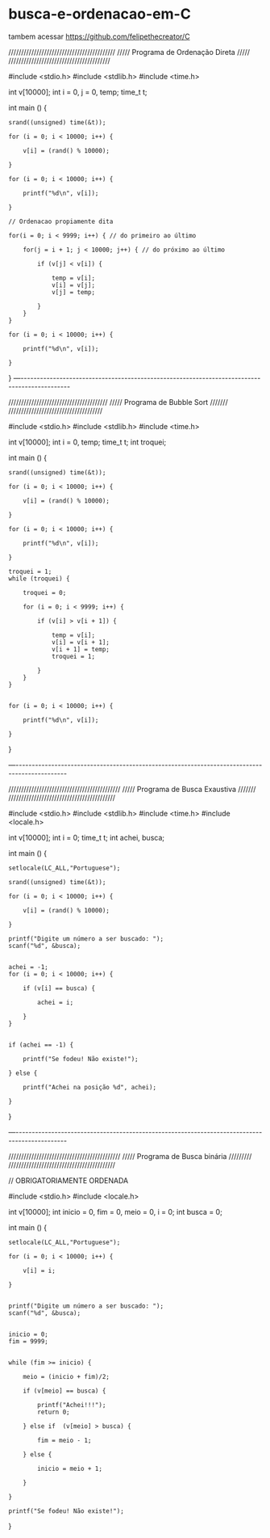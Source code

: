 # busca-e-ordenacao-em-C

tambem acessar https://github.com/felipethecreator/C

//////////////////////////////////////////
/////  Programa de Ordenação Direta /////
////////////////////////////////////////

#include <stdio.h>
#include <stdlib.h>
#include <time.h>

int v[10000];
int i = 0, j = 0, temp;
time_t t;


int main () {
	
	srand((unsigned) time(&t));
	
	for (i = 0; i < 10000; i++) {
		
		v[i] = (rand() % 10000);
		
	}
	
	for (i = 0; i < 10000; i++) {
		
		printf("%d\n", v[i]);
		
	}        
	
	// Ordenacao propiamente dita
	
	for(i = 0; i < 9999; i++) { // do primeiro ao último
		
		for(j = i + 1; j < 10000; j++) { // do próximo ao último
		
			if (v[j] < v[i]) {
				
				temp = v[i];
				v[i] = v[j];
				v[j] = temp;
				
			}
		}                                                                              
	}
	
	for (i = 0; i < 10000; i++) {
		
		printf("%d\n", v[i]);
		
	}        
	
}
 —---------------------------------------------------------------------------------------------

///////////////////////////////////////
/////  Programa de Bubble Sort ///////
/////////////////////////////////////

#include <stdio.h>
#include <stdlib.h>
#include <time.h>

int v[10000];
int i = 0, temp;
time_t t;
int troquei;

int main () {
	
	srand((unsigned) time(&t));
	
	for (i = 0; i < 10000; i++) {
		
		v[i] = (rand() % 10000);
		
	}
	
	for (i = 0; i < 10000; i++) {
		
		printf("%d\n", v[i]);
		
	}        
	
	troquei = 1;
	while (troquei) {
		
		troquei = 0;
		
		for (i = 0; i < 9999; i++) {
	
			if (v[i] > v[i + 1]) {
				
				temp = v[i];
				v[i] = v[i + 1];
				v[i + 1] = temp;
				troquei = 1;
				
			}
		}
	}

	
	for (i = 0; i < 10000; i++) {
		
		printf("%d\n", v[i]);
		
	}        
	
}

—----------------------------------------------------------------------------------------------

////////////////////////////////////////////
/////  Programa de Busca Exaustiva  ///////
//////////////////////////////////////////

#include <stdio.h>
#include <stdlib.h>
#include <time.h>
#include <locale.h>

int v[10000];
int i = 0;
time_t t;
int achei, busca;

int main () {
	
	setlocale(LC_ALL,"Portuguese");
	
	srand((unsigned) time(&t));
	
	for (i = 0; i < 10000; i++) {
		
		v[i] = (rand() % 10000);
		
	}

	printf("Digite um número a ser buscado: ");
	scanf("%d", &busca);
	
	
	achei = -1;
	for (i = 0; i < 10000; i++) {
		
		if (v[i] == busca) {
			
			achei = i;
			
		}
	}


	if (achei == -1) {
		
		printf("Se fodeu! Não existe!");
		
	} else {
		
		printf("Achei na posição %d", achei);
		
	}
	
}

—----------------------------------------------------------------------------------------------

////////////////////////////////////////////
/////  Programa de Busca binária  /////////
//////////////////////////////////////////


// OBRIGATORIAMENTE ORDENADA 

#include <stdio.h>
#include <locale.h>

int v[10000];
int inicio = 0, fim = 0, meio = 0, i = 0;
int busca = 0;

int main () {
	
	setlocale(LC_ALL,"Portuguese");
	
	for (i = 0; i < 10000; i++) {
		
		v[i] = i;
		
	}


	printf("Digite um número a ser buscado: ");
	scanf("%d", &busca);
	
	
	inicio = 0;
	fim = 9999;

	
	while (fim >= inicio) {
		
		meio = (inicio + fim)/2;
		
		if (v[meio] == busca) {
		
			printf("Achei!!!");
			return 0;
		
		} else if  (v[meio] > busca) {
			
			fim = meio - 1;
			
		} else {
			
			inicio = meio + 1;
			
		}
		
	} 
	
	printf("Se fodeu! Não existe!");
	
}


